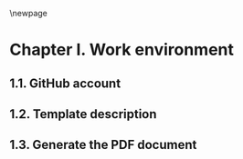 \newpage

# Chapter I. Work environment

## 1.1. GitHub account

## 1.2. Template description

## 1.3. Generate the PDF document
